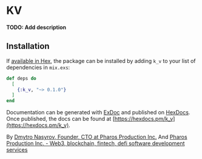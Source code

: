 # KV

**TODO: Add description**

## Installation

If [available in Hex](https://hex.pm/docs/publish), the package can be installed
by adding `k_v` to your list of dependencies in `mix.exs`:

```elixir
def deps do
  [
    {:k_v, "~> 0.1.0"}
  ]
end
```

Documentation can be generated with [ExDoc](https://github.com/elixir-lang/ex_doc)
and published on [HexDocs](https://hexdocs.pm). Once published, the docs can
be found at [https://hexdocs.pm/k_v](https://hexdocs.pm/k_v).


By [Dmytro Nasyrov, Founder, CTO at Pharos Production Inc.](https://www.linkedin.com/in/dmytronasyrov/)
And [Pharos Production Inc. - Web3, blockchain, fintech, defi software development services](https://pharosproduction.com)
